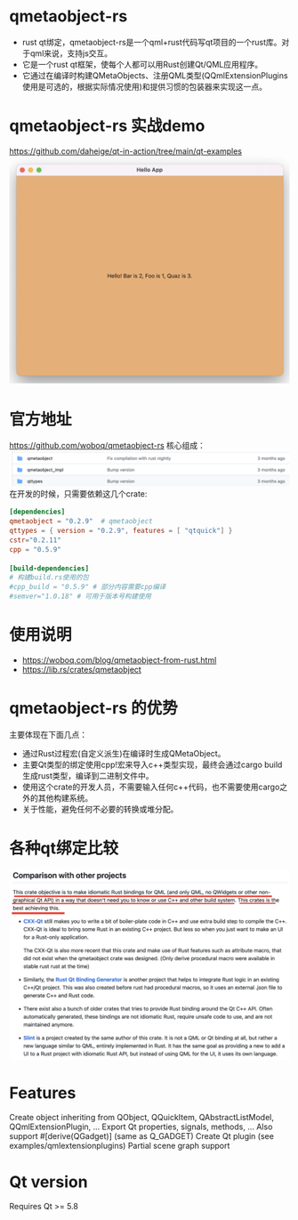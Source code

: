 # qmetaobject-rs
- rust qt绑定，qmetaobject-rs是一个qml+rust代码写qt项目的一个rust库。对于qml来说，支持js交互。
- 它是一个rust qt框架，使每个人都可以用Rust创建Qt/QML应用程序。
- 它通过在编译时构建QMetaObjects、注册QML类型(QQmlExtensionPlugins使用是可选的，根据实际情况使用)和提供习惯的包装器来实现这一点。

# qmetaobject-rs 实战demo
https://github.com/daheige/qt-in-action/tree/main/qt-examples
![](qmetaobject-demo.png)

# 官方地址
https://github.com/woboq/qmetaobject-rs
核心组成：
![](qmetaobject-core.png)
在开发的时候，只需要依赖这几个crate:
```toml
[dependencies]
qmetaobject = "0.2.9"  # qmetaobject
qttypes = { version = "0.2.9", features = [ "qtquick"] }
cstr="0.2.11"
cpp = "0.5.9"

[build-dependencies]
# 构建build.rs使用的包
#cpp_build = "0.5.9" # 部分内容需要cpp编译
#semver="1.0.18" # 可用于版本号构建使用
```

# 使用说明
- https://woboq.com/blog/qmetaobject-from-rust.html
- https://lib.rs/crates/qmetaobject

# qmetaobject-rs 的优势
主要体现在下面几点：
- 通过Rust过程宏(自定义派生)在编译时生成QMetaObject。
- 主要Qt类型的绑定使用cpp!宏来导入c++类型实现，最终会通过cargo build生成rust类型，编译到二进制文件中。
- 使用这个crate的开发人员，不需要输入任何c++代码，也不需要使用cargo之外的其他构建系统。
- 关于性能，避免任何不必要的转换或堆分配。

# 各种qt绑定比较
![](qt-diff.png)

# Features
Create object inheriting from QObject, QQuickItem, QAbstractListModel, QQmlExtensionPlugin, ...
Export Qt properties, signals, methods, ...
Also support #[derive(QGadget)] (same as Q_GADGET)
Create Qt plugin (see examples/qmlextensionplugins)
Partial scene graph support

# Qt version
Requires Qt >= 5.8
